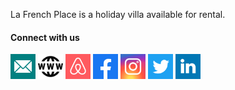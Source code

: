 La French Place is a holiday villa available for rental. 

<h4 align="left">Connect with us</h3>
<p align="left">
<a href="mailto:bonjour@lafrenchplace.com" target="blank"><img align="center" src="profile/icons/email.svg" alt=Email" height="40" width="40" /></a>
<a href="https://www.lafrenchplace.com/" target="blank"><img align="center" src="profile/icons/www.svg" alt="Website" height="40" width="40" /></a>
<a href="https://airbnb.com/h/lafrenchplace/" target="blank"><img align="center" src="profile/icons/airbnb.svg" alt="AirBnb" height="40" width="40" /></a>
<a href="https://www.facebook.com/LaFrenchPlace/" target="blank"><img align="center" src="profile/icons/facebook.svg" alt="Facebook" height="40" width="40" /></a>
<a href="https://www.instagram.com/LaFrenchPlace/" target="blank"><img align="center" src="profile/icons/instagram.svg" alt="Instagram" height="40" width="40" /></a>
<a href="https://twitter.com/LaFrenchPlace/" target="blank"><img align="center" src="profile/icons/twitter.svg" alt="Twitter" height="40" width="40" /></a>
<a href="https://www.linkedin.com/company/lafrenchplace/" target="blank"><img align="center" src="profile/icons/linkedin.svg" alt="LinkedIn" height="40" width="40" /></a>
</p>
